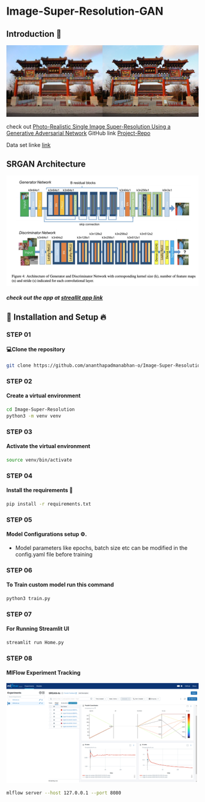 # Image-Super-Resolution-GAN


## Introduction 🚨

![Alt text](assets/srgan_cover.png)


check out [Photo-Realistic Single Image Super-Resolution Using a Generative Adversarial Network](https://arxiv.org/abs/1609.04802v5)
GitHub link [Project-Repo](https://github.com/ananthapadmanabhan-o/Image-Super-Resolution)

Data set linke [link](https://data.vision.ee.ethz.ch/cvl/DIV2K/)

## SRGAN Architecture

![Alt text](assets/srgan_block.png)

##### check out the app at [streallit app link](https://image-denoising-autoencoder.streamlit.app/)


## 🚀 Installation and Setup 🔥

### STEP 01
#### 💻Clone the repository
```bash 
git clone https://github.com/ananthapadmanabhan-o/Image-Super-Resolution.git
```

### STEP 02
#### Create a virtual environment
```bash 
cd Image-Super-Resolution
python3 -m venv venv
```


### STEP 03
#### Activate the virtual environment

```bash
source venv/bin/activate
```


### STEP 04
#### Install the requirements 🔧
```bash 
pip install -r requirements.txt
```


### STEP 05
#### Model Configurations setup ⚙️. 
- Model parameters like epochs, batch size etc can be modified in the config.yaml file before training

### STEP 06
#### To Train custom model run this command
```bash
python3 train.py
```

### STEP 07
#### For Running Streamlit UI
```bash 
streamlit run Home.py
```

### STEP 08
#### MlFlow Experiment Tracking

![Alt text](assets/mlflow.png)
```bash
mlflow server --host 127.0.0.1 --port 8080
```


